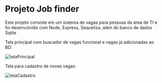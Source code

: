 <h1>Projeto Job finder</h1>
<p>Este projeto consiste em um sistema de vagas para pessoas da área de TI e foi desenvolvido com Node, Express, Sequeliza, além do banco de dados Sqlite</p>
<p>Tela principal com buscador de vagas funcional e vagas já adicionadas ao BD:</p>

![telaPrincipal](https://user-images.githubusercontent.com/76002553/179812356-b9183f8b-ef28-471f-8233-22a36cbf63ba.png)

<p>Tela para cadastro de novas vagas:</p>

![telaCadastro](https://user-images.githubusercontent.com/76002553/179812268-b1e22b7d-c2d3-4961-a8c1-802121874725.png)